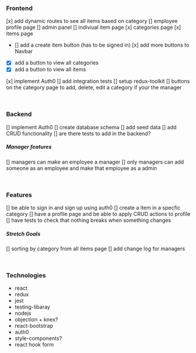### Frontend
[x] add dynamic routes to see all items based on category
[] employee profile page
[] admin panel
[] indiviual item page
[x] categories page
[x] items page
- [] add a create item button (has to be signed in)
[x] add more buttons to Navbar
- [x] add a button to view all categories
- [x] add a button to view all items

[x] implement Auth0
[] add integration tests
[] setup redux-toolkit
[] buttons on the category page to add, delete, edit a category if your the manager

<br />

### Backend
[] implement Auth0
[] create database schema
[] add seed data
[] add CRUD functionality
[] are there tests to add in the backend?
##### Manager features
[] managers can make an employee a manager
[] only managers can add someone as an employee and make that employee as a admin

<br />

### Features
[] be able to sign in and sign up using auth0
[] create a item in a specfic category
[] have a profile page and be able to apply CRUD actions to profile
[] have tests to check that nothing breaks when something changes
##### Stretch Goals
[] sorting by category from all items page
[] add change log for managers

<br />

### Technologies
- react
- redux
- jest
- testing-libaray
- nodejs
- objection + knex?
- react-bootstrap
- auth0
- style-components?
- react hook form